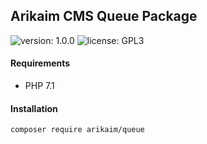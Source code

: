 ## Arikaim CMS Queue Package
![version: 1.0.0](https://img.shields.io/github/release/arikaim/queue.svg)
![license: GPL3](https://img.shields.io/badge/License-GPLv3-blue.svg)



#### Requirements 
  * PHP 7.1


#### Installation

```sh
composer require arikaim/queue
```
